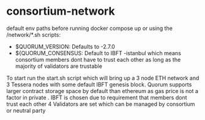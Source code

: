 # consortium-network

default env paths before running docker compose up or using the /network/*.sh scripts:
* $QUORUM_VERSION: Defaults to -2.7.0
* ${QUORUM_CONSENSUS: Default to IBFT -istanbul which means consortium members dont have to trust each other as long as the majority of validators are trustable

To start run the start.sh script which will bring up a 3 node ETH network and 3 Tessera nodes with some default IBFT genesis block.
Quorum supports larger contract storage space by default than ethereum as gas price is not a factor in private .
IBFT is chosen due to requirement that members dont trust each other
4 Validators are set which can be managed by consortium or neutral party

